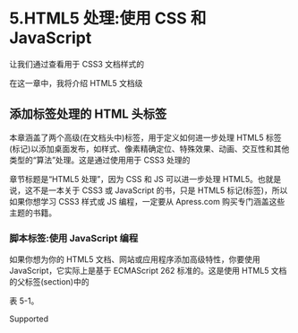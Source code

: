 # 5.HTML5 处理:使用 CSS 和 JavaScript

让我们通过查看用于 CSS3 文档样式的

在这一章中，我将介绍 HTML5 文档级

## 添加标签处理的 HTML 头标签

本章涵盖了两个高级(在文档头中)标签，用于定义如何进一步处理 HTML5 标签(标记)以添加桌面发布，如样式、像素精确定位、特殊效果、动画、交互性和其他类型的“算法”处理。这是通过使用用于 CSS3 处理的

章节标题是“HTML5 处理”，因为 CSS 和 JS 可以进一步处理 HTML5。也就是说，这不是一本关于 CSS3 或 JavaScript 的书，只是 HTML5 标记(标签)，所以如果你想学习 CSS3 样式或 JS 编程，一定要从 Apress.com 购买专门涵盖这些主题的书籍。

### 脚本标签:使用 JavaScript 编程

如果你想为你的 HTML5 文档、网站或应用程序添加高级特性，你要使用 JavaScript，它实际上是基于 ECMAScript 262 标准的。这是使用 HTML5 文档的父标签(section)中的

表 5-1。

Supported <script> Tag Parameters

<colgroup><col> <col></colgroup> 
| 脚本参数 | 脚本参数用途 |
| --- | --- |
| 科学研究委员会 | 指定外部 JavaScript 文件的 URL |
| 类型 | 为外部 JS 文件指定可选的媒体类型 |
| 字符集 | 指定外部 JS 文件的字符编码 |
| 推迟 | 指定在 html 解析后执行脚本 |
| 异步ˌ非同步(asynchronous) | 指定异步执行脚本 |
| xml:空间 | 指定是否应保留代码中的空白。HTML5 不支持这一点。 |

您可能想知道何时应该使用外部还是内部 JavaScript 代码。经验法则是对全局 JavaScript 代码使用外部 JavaScript 资产，HTML5 网站中的每个文档都使用它；对本地化的 JavaScript 函数使用内部 JavaScript 代码，这些函数只用于特定的 HTML5 页面、文档或应用程序。

如果一个函数使用了不止一次，那么就将它外部化，这样它就可以被缓存，而不需要被你的服务器服务超过一次，只要 HTML5 页面需要它，就可以使用你的本地存储设备(缓存)来访问它。

让我们看看我是如何将 JavaScript 代码外部化的，这些代码在我的 iTVclock.com 网站上用来设置时钟的指针。

#### SRC 参数:外部化 JavaScript 程序资产

您可以像处理级联样式表一样外部化 JavaScript 代码，除了使用带有 src(源文件)参数的<脚本>标签来代替<link>标签。值得注意的是，外部化的 JavaScript 文件不能包含<脚本>标签，只有通常存在于<脚本>标签中的 JavaScript 代码才能使用 HTML5 文档方法的内部 JavaScript。

一个外部的 HTML5 文档

```
<!DOCTYPE html>
  <html lang="en">
    <head>
     <title>iTV Clocks for iTV Sets | 3D Watch Faces for iTV Sets</title>
     <meta name="description" content="Use your iTV Set as a Clock!">
     <meta name="keywords" content=" iTV Clock, iTV Set, Watch Faces">
     <meta name="robots" content="index, follow">
     <meta name="copyright" content="Copyright 2014 through 2016">
     <meta name="author" content="Wallace Jackson">
     <meta charset="UTF-8">
     <base href="http://www.iTVclock.com">
     <link rel="icon" href="itvclock.ico">
     <link rel="stylesheet" type="text/css" href="itvclock.css">
     <link rel="author"
           href="https://plus.google.com/u/0/+WallaceJackson/about/p/pub"
           title="Wallace Jackson">
     <script src="itvclock.js" type="text/javascript">
    </head>
    <body>
     <!-- iTV Clock's HTML5 Document Body Content (Tags) Will Go In Here -->
    </body>
  </html>

```

如您所见，我提供了一个可选的类型参数，这样 HTML4 浏览器也可以使用这段代码。如果我想让这个 HTML 标记支持 XHTML，那么这个标记应该像下面的 XHTML 标记语法一样，使用正确的结束标记:

```
< script src="itvclock.js" type="text/javascript" />

```

如果我只支持 HTML5 渲染引擎，那么我需要声明的所有外部 JavaScript 资产就是下面的 HTML5 标记语法:

```
<script src="itvclock.js">

```

接下来，让我们看看如何同步加载外部。js JavaScript 资产，这样您就可以控制 JavaScript 代码相对于加载和解析(执行)文档的 HTML5 标记(标签)的执行方式。

#### ASYNC 和 DEFER 参数:JavaScript 资产执行

相对于 HTML5 标记(标签)的呈现(解析)，有三种方法可以控制 JavaScript 代码的执行方式。如果您没有指定任何参数来控制同步(这是默认设置)，那么外部 JavaScript 会在文档主体中的 HTML5 内容标记之前立即下载并执行，因为

##### 推迟 JavaScript 处理:<defer>参数</defer>

让我们看一个 HTML5 文档

```
<!DOCTYPE html>
  <html lang="en">
    <head>
     <title>iTV Clocks for iTV Sets | 3D Watch Faces for iTV Sets</title>
     <meta name="description" content="Use your iTV Set as a Clock!">
     <meta name="keywords" content=" iTV Clock, iTV Set, Watch Faces">
     <meta name="robots" content="index, follow">
     <meta name="copyright" content="Copyright 2014 through 2016">
     <meta name="author" content="Wallace Jackson">
     <meta charset="UTF-8">
     <base href="http://www.iTVclock.com">
     <link rel="icon" href="itvclock.ico">
     <link rel="stylesheet" type="text/css" href="itvclock.css">
     <link rel="author"
           href="https://plus.google.com/u/0/+WallaceJackson/about/p/pub"
           title="Wallace Jackson">
     <script src="itvclock.js" type="text/javascript" defer="defer" >
    </head>

    <body>
     <!-- iTV Clock's HTML5 Document Body Content (Tags) Will Go In Here -->
    </body>
  </html>

```

如您所见，我提供了一个可选的类型参数，这样 HTML4 浏览器也可以使用这段代码。如果我想让这个 HTML5 标记支持 XHTML1，这个启用了 defer 参数的

```
<script src="itvclock.js" type="text/javascript" defer="defer" />

```

如果我只支持 HTML5 呈现引擎，那么我需要声明这个外部 JavaScript 资产的全部内容就是添加了 defer 参数的以下 HTML5 标记语法:

```
<script src="itvclock.js" defer="defer">

```

接下来，让我们看看如何在解析 HTML5 标记的同时处理 JavaScript 代码。

##### 并行 JavaScript 处理:<async>参数</async>

让我们看一个 HTML5 文档

```
<!DOCTYPE html>
  <html lang="en">
    <head>
     <title>iTV Clocks for iTV Sets | 3D Watch Faces for iTV Sets</title>
     <meta name="description" content="Use your iTV Set as a Clock!">
     <meta name="keywords" content=" iTV Clock, iTV Set, Watch Faces">
     <meta name="robots" content="index, follow">
     <meta name="copyright" content="Copyright 2014 through 2016">
     <meta name="author" content="Wallace Jackson">
     <meta charset="UTF-8">
     <base href="http://www.iTVclock.com">
     <link rel="icon" href="itvclock.ico">
     <link rel="stylesheet" type="text/css" href="itvclock.css">
     <link rel="author"
           href="https://plus.google.com/u/0/+WallaceJackson/about/p/pub"
           title="Wallace Jackson">
     <script src="itvclock.js" type="text/javascript" async="async" >
    </head>
    <body>
     <!-- iTV Clock's HTML5 Document Body Content (Tags) Will Go In Here -->
    </body>
  </html>

```

如您所见，我提供了一个可选的类型参数，这样 HTML4 浏览器也可以使用这段代码。如果我想让这个 HTML 标记支持 XHTML，那么这个标记应该看起来像下面的 XHTML 标记语法，使用正确的标记结束:

```
< script src="itvclock.js" type="text/javascript" async="async" />

```

如果我只支持 HTML5 渲染引擎，那么我需要声明的所有外部 JavaScript 资产就是下面的 HTML5 标记语法，加上 async 参数:

```
<script src="itvclock.js" async="async">

```

接下来，让我们看看如何使用 charset 参数。

#### CHARSET 参数:使用不同的 JS 字符集

标签 charset 参数指定了外部 JavaScript 资源中使用的字符集。需要注意的是，只有当外部的字符集。js 文件不同于 HTML5 文档中用于 HTML5 标记语法的字符集。你的<脚本>标记应该是这样的:< /root >

```
<!DOCTYPE html>
  <html lang="en">
    <head>
     <title>iTV Clocks for iTV Sets | 3D Watch Faces for iTV Sets</title>
     <meta name="description" content="Use your iTV Set as a Clock!">
     <meta name="keywords" content=" iTV Clock, iTV Set, Watch Faces">
     <meta name="robots" content="index, follow">
     <meta name="copyright" content="Copyright 2014 through 2016">
     <meta name="author" content="Wallace Jackson">
     <meta charset="UTF-16"> <!-- Document using UTF-16 Character Set -->
     <base href="http://www.iTVclock.com">
     <link rel="icon" href="itvclock.ico">
     <link rel="stylesheet" type="text/css" href="itvclock.css">
     <link rel="author"
           href="https://plus.google.com/u/0/+WallaceJackson/about/p/pub"
           title="Wallace Jackson">
     <script src="itvclock.js" type="text/javascript" charset="UTF-8" />
    </head>
    <body>
     <!-- iTV Clock's HTML5 Document Body Content (Tags) Will Go In Here -->
    </body>
  </html>

```

接下来，让我们快速看一下 HTML

<noscript>标签。</noscript>

### NOSCRIPT 标签建议用户:不支持 JS

如果您使用的是/T3】

下面是一个使用 JavaScript 资产的文档 NOSCRIPT 声明的示例，无论是内部化的还是外部化的:

```
<!DOCTYPE html>
  <html lang="en">
    <head>
     <title>iTV Clocks for iTV Sets | 3D Watch Faces for iTV Sets</title>
     <meta name="description" content="Use your iTV Set as a Clock!">
     <meta name="keywords" content=" iTV Clock, iTV Set, Watch Faces">
     <meta name="robots" content="index, follow">
     <meta name="copyright" content="Copyright 2014 through 2016">
     <meta name="author" content="Wallace Jackson">
     <meta charset="UTF-8">
     <base href="http://www.iTVclock.com">
     <link rel="icon" href="itvclock.ico">
     <link rel="stylesheet" type="text/css" href="itvclock.css">
     <link rel="author"
           href="https://plus.google.com/u/0/+WallaceJackson/about/p/pub"
           title="Wallace Jackson">
     <script src="itvclock.js" type="text/javascript" />
     <noscript>No JavaScript Support; Please Enable JavaScript!</noscript>

    </head>
    <body>
     <!-- iTV Clock's HTML5 Document Body Content (Tags) Will Go In Here -->
    </body>
  </html>

```

正如您所看到的，在您的

### 在内部使用脚本标签:JavaScript 编码

通过用标签将 JavaScript 代码包围在 HTML5 标记旁边，也是可能的。您还可以使用注释对解析引擎“隐藏”JS 代码，但是 JavaScript 呈现引擎仍然可以正确地看到 JavaScript 代码。如下例所示，一个简单的 Hello World JS 应用程序位于开始和结束的

```
<!DOCTYPE html>
  <html lang="en">
    <head>
     <title>iTV Clocks for iTV Sets | 3D Watch Faces for iTV Sets</title>
     <meta name="description" content="Use your iTV Set as a Clock!">
     <meta name="keywords" content=" iTV Clock, iTV Set, Watch Faces">
     <meta name="robots" content="index, follow">
     <meta name="copyright" content="Copyright 2014 through 2016">
     <meta name="author" content="Wallace Jackson">
     <meta charset="UTF-8">
     <base href="http://www.iTVclock.com">
     <link rel="icon" href="itvclock.ico">
     <link rel="stylesheet" type="text/css" href="itvclock.css">
     <link rel="author"
           href="https://plus.google.com/u/0/+WallaceJackson/about/p/pub"
           title="Wallace Jackson">
     <script>

     <!--
       Document.getElementById("JSapp".innerHTML="Hello World JavaScript";
     -->
     </script>

     <noscript>No JavaScript Support; Please Enable JavaScript!</noscript>
    </head>
    <body>
     <!-- iTV Clock's HTML5 Document Body Content (Tags) Will Go In Here -->
    </body>

  </html>

```

您应该对 JS 函数使用这种本地化的 JavaScript 方法，这些函数只存在于一个 HTML5 文档、页面或应用程序中。接下来，我们来看看 CSS 

### 样式标签:使用 CSS 样式化 HTML5 标记

scoped 参数指定只应用于被样式化的元素(标签)或者“层叠”到子标签元素，这就是它被称为层叠样式表(CSS)的原因。这个参数不常实现，因为 HTML5 中的大多数样式在文档中的所有页面上全局应用。

下面是一个使用

```
<style> type=text/css><!-- #b (background-image:url(b.png);) --></style>

```

这个 HTML5 标记用本地样式替换了背景图像样式的#b 样式，为这个特定的 iTV 钟面提供了当前(正确的)背景图像。这样做可以让您拥有背景图像的全局样式，并且仍然可以在任何想要改变为背景图像定义的全局 CSS 样式的文档中替换本地背景图像样式。

请注意，我使用了注释技巧(与 JavaScript 使用的技巧相同)来对解析引擎隐藏 CSS3 代码，解析引擎无法理解它，并会抛出一个错误代码。在这本关于 HTML5 标记的书中，我没有涉及 CSS 语法，但是 Apress 有几个关于 CSS 的标题。

```
<!DOCTYPE html>
 <html lang="en">
   <head>
    <title>iTV Clocks for iTV Sets | 3D Watch Faces for iTV Sets</title>
    <meta name="description" content="Use your iTV Set as a Clock!">
    <meta name="keywords" content=" iTV Clock, iTV Set, Watch Faces">
    <meta name="robots" content="index, follow">
    <meta name="copyright" content="Copyright 2014 through 2016">
    <meta name="author" content="Wallace Jackson">
    <meta charset="UTF-8">
    <base href="http://www.iTVclock.com">
    <link rel="icon" href="itvclock.ico">
    <link rel="stylesheet" type="text/css" href="itvclock.css">
    <link rel="author" title="Wallace Jackson"
          href=https://plus.google.com/u/0/+WallaceJackson/about/p/pub />
    <script><!--
     Document.getElementById("JSapp".innerHTML="Hello World JavaScript"; -->
    </script>
    <noscript>No JavaScript Support; Please Enable JavaScript!</noscript>
    <style> type=text/css><!-- #b (background-image:url(b.png);) --></style>

   </head>
   <body>
    <!-- iTV Clock's HTML5 Document Body Content (Tags) Will Go In Here -->
   </body>
  </html>

```

接下来，我们来看看所有 HTML5 标签可以使用的参数，然后我们来看看 anchor 标签，它们包含在 HTML5 文档和应用程序标记的(内容)部分。

## 摘要

在本章中，你学习了使用 JavaScript (JS)和带有

在下一章，你将学习 HTML5 全局参数。